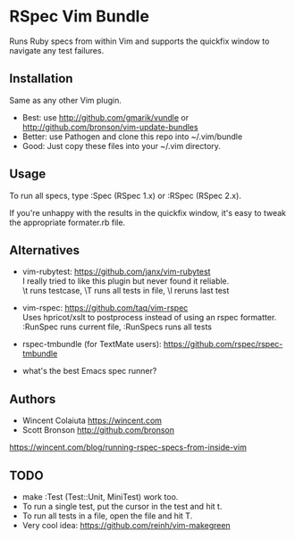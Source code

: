 # RSpec Vim Bundle

Runs Ruby specs from within Vim and supports the quickfix window to
navigate any test failures.


## Installation

Same as any other Vim plugin.

 * Best: use <http://github.com/gmarik/vundle> or
   <http://github.com/bronson/vim-update-bundles>
 * Better: use Pathogen and clone this repo into ~/.vim/bundle
 * Good: Just copy these files into your ~/.vim directory.


## Usage

To run all specs, type :Spec (RSpec 1.x) or :RSpec (RSpec 2.x).

If you're unhappy with the results in the quickfix window, it's easy
to tweak the appropriate formater.rb file.


## Alternatives

* vim-rubytest: <https://github.com/janx/vim-rubytest><br/>
    I really tried to like this plugin but never found it reliable.<br/>
    \t runs testcase, \T runs all tests in file, \l reruns last test

* vim-rspec: <https://github.com/taq/vim-rspec><br/>
    Uses hpricot/xslt to postprocess instead of using an rspec formatter.<br/>
    :RunSpec runs current file, :RunSpecs runs all tests

* rspec-tmbundle (for TextMate users): <https://github.com/rspec/rspec-tmbundle>

* what's the best Emacs spec runner?

## Authors

 * Wincent Colaiuta <https://wincent.com>
 * Scott Bronson <http://github.com/bronson>

<https://wincent.com/blog/running-rspec-specs-from-inside-vim>


## TODO

 * make :Test (Test::Unit, MiniTest) work too.
 * To run a single test, put the cursor in the test and hit <leader>t.
 * To run all tests in a file, open the file and hit <leader>T.
 * Very cool idea: <https://github.com/reinh/vim-makegreen>

